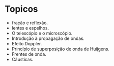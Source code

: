# Topicos
* fração e reflexão.
* lentes e espelhos.
* O telescópio e o microscópio.
* Introdução à propagação de ondas.
* Efeito Doppler.
* Princípio de superposição de onda de Huijgens.
* Frentes de onda.
* Cáusticas.